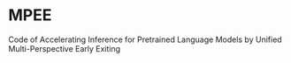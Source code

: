 # MPEE
 Code of Accelerating Inference for Pretrained Language Models by Unified Multi-Perspective Early Exiting
